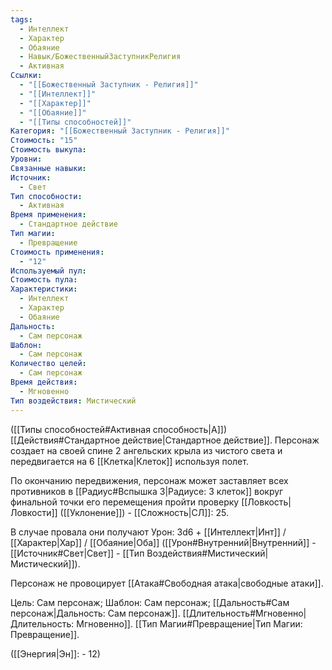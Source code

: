```yaml
---
tags:
  - Интеллект
  - Характер
  - Обаяние
  - Навык/БожественныйЗаступникРелигия
  - Активная
Ссылки:
  - "[[Божественный Заступник - Религия]]"
  - "[[Интеллект]]"
  - "[[Характер]]"
  - "[[Обаяние]]"
  - "[[Типы способностей]]"
Категория: "[[Божественный Заступник - Религия]]"
Стоимость: "15"
Стоимость выкупа: 
Уровни: 
Связанные навыки: 
Источник:
  - Свет
Тип способности:
  - Активная
Время применения:
  - Стандартное действие
Тип магии:
  - Превращение
Стоимость применения:
  - "12"
Используемый пул: 
Стоимость пула: 
Характеристики:
  - Интеллект
  - Характер
  - Обаяние
Дальность:
  - Сам персонаж
Шаблон:
  - Сам персонаж
Количество целей:
  - Сам персонаж
Время действия:
  - Мгновенно
Тип воздействия: Мистический
---
```

([[Типы способностей#Активная способность|А]]) [[Действия#Стандартное действие|Стандартное действие]]. Персонаж создает на своей спине 2 ангельских крыла из чистого света и передвигается на 6 [[Клетка|Клеток]] используя полет. 

По окончанию передвижения, персонаж может заставляет всех противников в [[Радиус#Вспышка 3|Радиусе: 3 клеток]] вокруг финальной точки его перемещения пройти проверку [[Ловкость|Ловкости]] ([[Уклонение]]) - [[Сложность|СЛ]]: 25.

В случае провала они получают Урон: 3d6 + [[Интеллект|Инт]] / [[Характер|Хар]] / [[Обаяние|Оба]] ([[Урон#Внутренний|Внутренний]] - [[Источник#Свет|Свет]] - [[Тип Воздействия#Мистический|Мистический]]).

Персонаж не провоцирует [[Атака#Свободная атака|свободные атаки]].

Цель: Сам персонаж; Шаблон: Сам персонаж; [[Дальность#Сам персонаж|Дальность: Сам персонаж]]. [[Длительность#Мгновенно|Длительность: Мгновенно]]. [[Тип Магии#Превращение|Тип Магии: Превращение]].

([[Энергия|Эн]]: - 12)